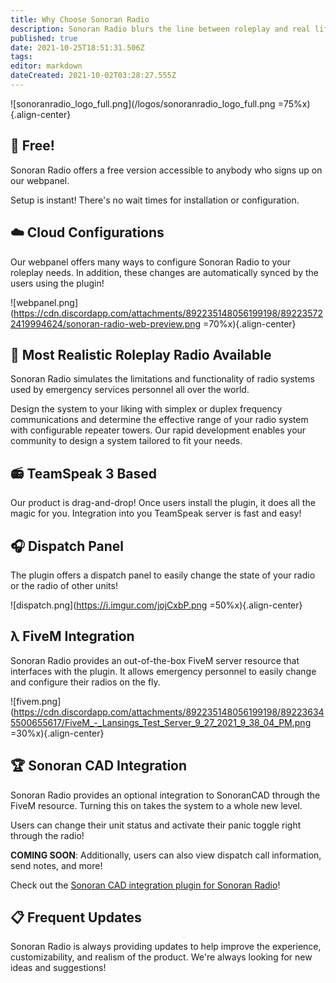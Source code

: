 ```yaml
---
title: Why Choose Sonoran Radio
description: Sonoran Radio blurs the line between roleplay and real life. See what we have to offer!
published: true
date: 2021-10-25T18:51:31.506Z
tags: 
editor: markdown
dateCreated: 2021-10-02T03:28:27.555Z
---
```



![sonoranradio_logo_full.png](/logos/sonoranradio_logo_full.png =75%x){.align-center}

## 💸 Free!

Sonoran Radio offers a free version accessible to anybody who signs up on our webpanel.

Setup is instant! There's no wait times for installation or configuration.

## ☁️ Cloud Configurations

Our webpanel offers many ways to configure Sonoran Radio to your roleplay needs. In addition, these changes are automatically synced by the users using the plugin!

![webpanel.png](https://cdn.discordapp.com/attachments/892235148056199198/892235722419994624/sonoran-radio-web-preview.png =70%x){.align-center}

## 💯 Most Realistic Roleplay Radio Available

Sonoran Radio simulates the limitations and functionality of radio systems used by emergency services personnel all over the world.

Design the system to your liking with simplex or duplex frequency communications and determine the effective range of your radio system with configurable repeater towers. Our rapid development enables your community to design a system tailored to fit your needs.

## 📻 TeamSpeak 3 Based

Our product is drag-and-drop! Once users install the plugin, it does all the magic for you. Integration into you TeamSpeak server is fast and easy!

## 🎧 Dispatch Panel

The plugin offers a dispatch panel to easily change the state of your radio or the radio of other units!

![dispatch.png](https://i.imgur.com/jojCxbP.png =50%x){.align-center}

## λ FiveM Integration

Sonoran Radio provides an out-of-the-box FiveM server resource that interfaces with the plugin. It allows emergency personnel to easily change and configure their radios on the fly.

![fivem.png](https://cdn.discordapp.com/attachments/892235148056199198/892236345500655617/FiveM_-_Lansings_Test_Server_9_27_2021_9_38_04_PM.png =30%x){.align-center}

## 🏆 Sonoran CAD Integration

Sonoran Radio provides an optional integration to SonoranCAD through the FiveM resource. Turning this on takes the system to a whole new level.

Users can change their unit status and activate their panic toggle right through the radio!

**COMING SOON**: Additionally, users can also view dispatch call information, send notes, and more!

Check out the [Sonoran CAD integration plugin for Sonoran Radio](https://info.sonorancad.com/integration-plugins/integration-plugins/available-plugins/sonoran-radio-sonrad)!

## 📋 Frequent Updates

Sonoran Radio is always providing updates to help improve the experience, customizability, and realism of the product. We're always looking for new ideas and suggestions!
